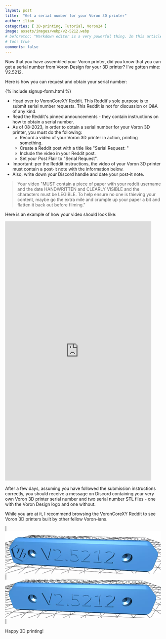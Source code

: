 ```yaml
---
layout: post
title:  "Get a serial number for your Voron 3D printer"
author: iliao
categories: [ 3D-printing, Tutorial, Voron24 ]
image: assets/images/webp/v2-5212.webp
# beforetoc: "Markdown editor is a very powerful thing. In this article I'm going to show you what you can actually do with it, some tricks and tips while editing your post."
# toc: true
comments: false
---
```

Now that you have assembled your Voron printer, did you know that you can get a serial number from Voron Design for your 3D printer? I've gotten mine: V2.5212.

Here is how you can request and obtain your serial number:

{% include signup-form.html %}

- Head over to VoronCoreXY Reddit. This Reddit's sole purpose is to submit serial number requests. This Reddit is not for discussion or Q&A of any kind.
- Read the Reddit's pinned announcements - they contain instructions on how to obtain a serial number.
- As of 08-2023, in order to obtain a serial number for your Voron 3D printer, you must do the following:
  - Record a video of your Voron 3D printer in action, printing something.
  - Create a Reddit post with a title like "Serial Request: <your Voron printer model here>"
  - Include the video in your Reddit post.
  - Set your Post Flair to "Serial Request".
- Important: per the Reddit instructions, the video of your Voron 3D printer must contain a post-it note with the information below.
- Also, write down your Discord handle and date your post-it note.

> Your video "MUST contain a piece of paper with your reddit username and the date HANDWRITTEN and CLEARLY VISIBLE and the characters must be LEGIBLE. To help ensure no one is thieving your content, maybe go the extra mile and crumple up your paper a bit and flatten it back out before filming."

Here is an example of how your video should look like:

<iframe width="473" height="840" src="https://www.youtube.com/embed/0KCP5rm1ALk" title="3D-printing a part using a Voron 2.4" frameborder="0" allow="accelerometer; autoplay; clipboard-write; encrypted-media; gyroscope; picture-in-picture; web-share" allowfullscreen></iframe>

After a few days, assuming you have followed the submission instructions correctly, you should receive a message on Discord containing your very own Voron 3D printer serial number and two serial number STL files - one with the Voron Design logo and one without.

While you are at it, I recommend browsing the VoronCoreXY Reddit to see Voron 3D printers built by other fellow Voron-ians.

|![](/assets/images/webp/v2-5212.webp)|![](/assets/images/webp/v2-5212-no-logo.webp)|

<p></p>

Happy 3D printing!